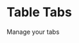 # Table Tabs

Manage your tabs

<!--
TODO:
actions, listeners background
combine windows
combine tabs - turn into group?
animate slide to previous history sessions https://www.framer.com/docs/examples/
copy to clipboard https://github.com/chakra-ui/chakra-ui/blob/main/packages/hooks/src/use-clipboard.ts
tree shake unused icons (see build/media)
preview tab with captureTab ? https://developer.mozilla.org/en-US/docs/Mozilla/Add-ons/WebExtensions/API/tabs/captureTab
 -->

<!--
https://github.com/atlassian/react-beautiful-dnd/blob/master/stories/src/interactive-elements/interactive-elements-app.jsx
https://github.com/atlassian/react-beautiful-dnd/blob/master/stories/src/board/board.jsx
https://github.com/atlassian/react-beautiful-dnd/blob/master/stories/src/board/column.jsx
https://github.com/atlassian/react-beautiful-dnd/blob/master/stories/src/primatives/quote-list.jsx
-->
